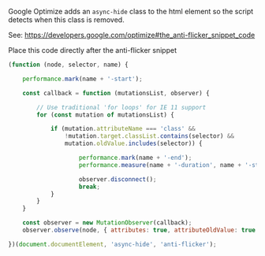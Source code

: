 Google Optimize adds an `async-hide` class to the html element so the script detects when this class is removed.

See: https://developers.google.com/optimize#the_anti-flicker_snippet_code

Place this code directly after the anti-flicker snippet

``` js
(function (node, selector, name) {

    performance.mark(name + '-start');

    const callback = function (mutationsList, observer) {

        // Use traditional 'for loops' for IE 11 support
        for (const mutation of mutationsList) {

            if (mutation.attributeName === 'class' &&
                !mutation.target.classList.contains(selector) &&
                mutation.oldValue.includes(selector)) {

                    performance.mark(name + '-end');
                    performance.measure(name + '-duration', name + '-start', name + '-end');

                    observer.disconnect();
                    break;
            }
        }
    }

    const observer = new MutationObserver(callback);
    observer.observe(node, { attributes: true, attributeOldValue: true });

})(document.documentElement, 'async-hide', 'anti-flicker');
```
